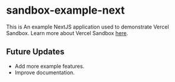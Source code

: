 # sandbox-example-next

This is An example NextJS application used to demonstrate Vercel Sandbox.
Learn more about Vercel Sandbox [here](https://vercel.com/docs/vercel-sandbox).

## Future Updates

- Add more example features.
- Improve documentation.

